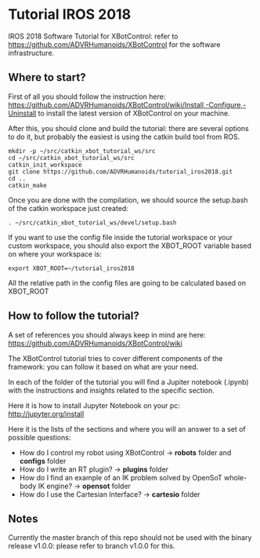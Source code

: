 # Tutorial IROS 2018
IROS 2018 Software Tutorial for XBotControl: refer to https://github.com/ADVRHumanoids/XBotControl for the software infrastructure.

## Where to start?

First of all you should follow the instruction here: https://github.com/ADVRHumanoids/XBotControl/wiki/Install,-Configure,-Uninstall to install the latest version of XBotControl on your machine.

After this, you should clone and build the tutorial: there are several options to do it, but probably the easiest is using the catkin build tool from ROS.

```
mkdir -p ~/src/catkin_xbot_tutorial_ws/src
cd ~/src/catkin_xbot_tutorial_ws/src
catkin_init_workspace
git clone https://github.com/ADVRHumanoids/tutorial_iros2018.git
cd ..
catkin_make
```

Once you are done with the compilation, we should source the setup.bash of the catkin workspace just created:

```
. ~/src/catkin_xbot_tutorial_ws/devel/setup.bash
```
If you want to use the config file inside the tutorial workspace or your custom workspace, you should also export the XBOT_ROOT variable based on where your workspace is:

```
export XBOT_ROOT=~/tutorial_iros2018
```
All the relative path in the config files are going to be calculated based on XBOT_ROOT

## How to follow the tutorial?

A set of references you should always keep in mind are here: https://github.com/ADVRHumanoids/XBotControl/wiki  

The XBotControl tutorial tries to cover different components of the framework: you can follow it based on what are your need.

In each of the folder of the tutorial you will find a Jupiter notebook (.ipynb) with the instructions and insights related to the specific section.

Here it is how to install Jupyter Notebook on your pc: http://jupyter.org/install

Here it is the lists of the sections and where you will an answer to a set of possible questions:

- How do I control my robot using XBotControl -> **robots** folder and **configs** folder
- How do I write an RT plugin? -> **plugins** folder
- How do I find an example of an IK problem solved by OpenSoT whole-body IK engine? -> **opensot** folder
- How do I use the Cartesian Interface? -> **cartesio** folder

## Notes

Currently the master branch of this repo should not be used with the binary release v1.0.0: please refer to branch v1.0.0 for this.
